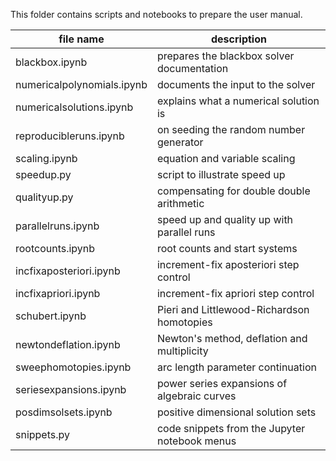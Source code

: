 This folder contains scripts and notebooks to prepare the user manual.

|       file name            |              description                      |
|----------------------------|-----------------------------------------------|
| blackbox.ipynb             | prepares the blackbox solver documentation    |
| numericalpolynomials.ipynb | documents the input to the solver             |
| numericalsolutions.ipynb   | explains what a numerical solution is         |
| reproducibleruns.ipynb     | on seeding the random number generator        |
| scaling.ipynb              | equation and variable scaling                 |
| speedup.py                 | script to illustrate speed up                 |
| qualityup.py               | compensating for double double arithmetic     |
| parallelruns.ipynb         | speed up and quality up with parallel runs    |
| rootcounts.ipynb           | root counts and start systems                 |
| incfixaposteriori.ipynb    | increment-fix aposteriori step control        |
| incfixapriori.ipynb        | increment-fix apriori step control            |
| schubert.ipynb             | Pieri and Littlewood-Richardson homotopies    |
| newtondeflation.ipynb      | Newton's method, deflation and multiplicity   |
| sweephomotopies.ipynb      | arc length parameter continuation             |
| seriesexpansions.ipynb     | power series expansions of algebraic curves   |
| posdimsolsets.ipynb        | positive dimensional solution sets            |
| snippets.py                | code snippets from the Jupyter notebook menus |
